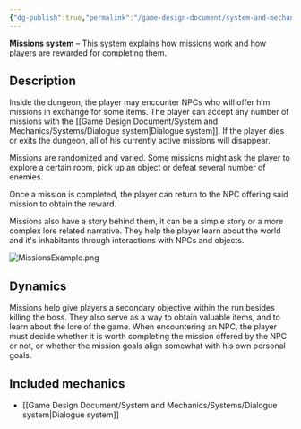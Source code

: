 ```yaml
---
{"dg-publish":true,"permalink":"/game-design-document/system-and-mechanics/systems/missions-system/"}
---
```


**Missions system** – This system explains how missions work and how players are rewarded for completing them.

## Description
Inside the dungeon, the player may encounter NPCs who will offer him missions in exchange for some items. The player can accept any number of missions with the [[Game Design Document/System and Mechanics/Systems/Dialogue system\|Dialogue system]].
If the player dies or exits the dungeon, all of his currently active missions will disappear.

Missions are randomized and varied. Some missions might ask the player to explore a certain room, pick up an object or defeat several number of enemies. 

Once a mission is completed, the player can return to the NPC offering said mission to obtain the reward.

Missions also have a story behind them, it can be a simple story or a more complex lore related narrative. They help the player learn about the world and it's inhabitants through interactions with NPCs and objects.

![MissionsExample.png](/img/user/Game%20Design%20Document/Images/MissionsExample.png)

## Dynamics
Missions help give players a secondary objective within the run besides killing the boss. They also serve as a way to obtain valuable items, and to learn about the lore of the game. 
When encountering an NPC, the player must decide whether it is worth completing the mission offered by the NPC or not, or whether the mission goals align somewhat with his own personal goals.

## Included mechanics
- [[Game Design Document/System and Mechanics/Systems/Dialogue system\|Dialogue system]]
